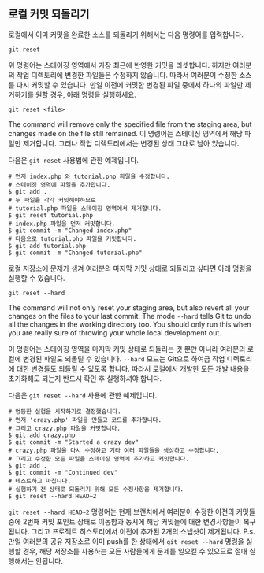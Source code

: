## 로컬 커밋 되돌리기

로컬에서 이미 커밋을 완료한 소스를 되돌리기 위해서는 다음 명령어를 입력합니다.
```
git reset
```

위 명령어는 스테이징 영역에서 가장 최근에 반영한 커밋을 리셋합니다. 
하지만 여러분의 작업 디렉토리에 변경한 파일들은 수정하지 않습니다. 따라서 여러분이 수정한 소스를 다시 커밋할 수 있습니다. 
만일 이전에 커밋한 변경된 파일 중에서 하나의 파일만 제거하기를 원할 경우, 아래 명령을 실행하세요.

```
git reset <file>
```
The command will remove only the specified file from the staging area, but changes made on the file still remained.
이 명령어는 스테이징 영역에서 해당 파일만 제거합니다. 그러나 작업 디렉토리에서는 변경된 상태 그대로 남아 있습니다.

다음은 ```git reset``` 사용법에 관한 예제입니다.
```
# 먼저 index.php 와 tutorial.php 파일을 수정합니다.
# 스테이징 영역에 파일을 추가합니다.
$ git add .
# 두 파일을 각각 커밋해야하므로
# tutorial.php 파일을 스테이징 영역에서 제거합니다.
$ git reset tutorial.php
# index.php 파일을 먼저 커밋합니다.
$ git commit -m "Changed index.php"
# 다음으로 tutorial.php 파일을 커밋합니다.
$ git add tutorial.php
$ git commit -m "Changed tutorial.php"
```

로컬 저장소에 문제가 생겨 여러분의 마지막 커밋 상태로 되돌리고 싶다면 아래 명령을 실행할 수 있습니다.
```
git reset --hard 
```
The command will not only reset your staging area, but also revert all your changes on the files to your last commit.
The mode ```--hard``` tells Git to undo all the changes in the working directory too.
You should only run this when you are really sure of throwing your whole local development out.

이 명령어는 스테이징 영역을 마지막 커밋 상태로 되돌리는 것 뿐만 아니라 여러분의 로컬에 변경된 파일도 되돌릴 수 있습니다.
```--hard``` 모드는 Git으로 하여금 작업 디렉토리에 대한 변경들도 되돌릴 수 있도록 합니다.
따라서 로컬에서 개발한 모든 개발 내용을 초기화해도 되는지 반드시 확인 후 실행하셔야 합니다.

다음은 ```git reset --hard``` 사용에 관한 예제입니다.
```
# 엉뚱한 실험을 시작하기로 결정했습니다.
# 먼저 'crazy.php' 파일을 만들고 코드를 추가합니다.
# 그리고 crazy.php 파일을 커밋합니다.
$ git add crazy.php 
$ git commit -m "Started a crazy dev"
# crazy.php 파일을 다시 수정하고 기타 여러 파일들을 생성하고 수정합니다.
# 그리고 수정한 모든 파일을 스테이징 영역에 추가하고 커밋합니다.
$ git add .
$ git commit -m "Continued dev"
# 테스트하고 마칩니다.
# 실험하기 전 상태로 되돌리기 위해 모든 수정사항을 제거합니다.
$ git reset --hard HEAD~2
```
```git reset --hard HEAD~2``` 명령어는 현재 브랜치에서 여러분이 수정한 이전의 커밋들 중에 2번째 커밋 포인트 상태로 이동함과 동시에 해당 커밋들에 대한 변경사항들이 복구됩니다. 그리고 프로젝트 히스토리에서 이전에 추가된 2개의 스냅샷이 제거됩니다.
P.s. 만일 여러분의 공유 저장소로 이미 push를 한 상태에서 ```git reset --hard``` 명령을 실행할 경우, 해당 저장소를 사용하는 모든 사람들에게 문제를 일으킬 수 있으므로 절대 실행해서는 안됩니다.


